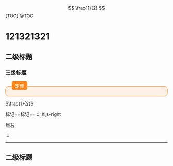 $$
\frac{1}{2}
$$
[TOC]
@TOC

# 121321321

## 二级标题

### 三级标题
<div style="padding-top:15px">
    <div style="background-color:#FF8618;color:#FFF;float:left;margin-top:-15px;margin-left: 20px;padding:3px 10px;border-radius:5px;">定理</div>
    <div style="background-color:rgba(255,134,24,0.1);padding:20px 20px 10px 20px;border:1px solid #FF8618;border-radius:10px;overflow:visible">
    </div>
</div> 

$\frac{1}{2}$

标记==标记==
::: hljs-right

居右

:::

---
## 二级标题